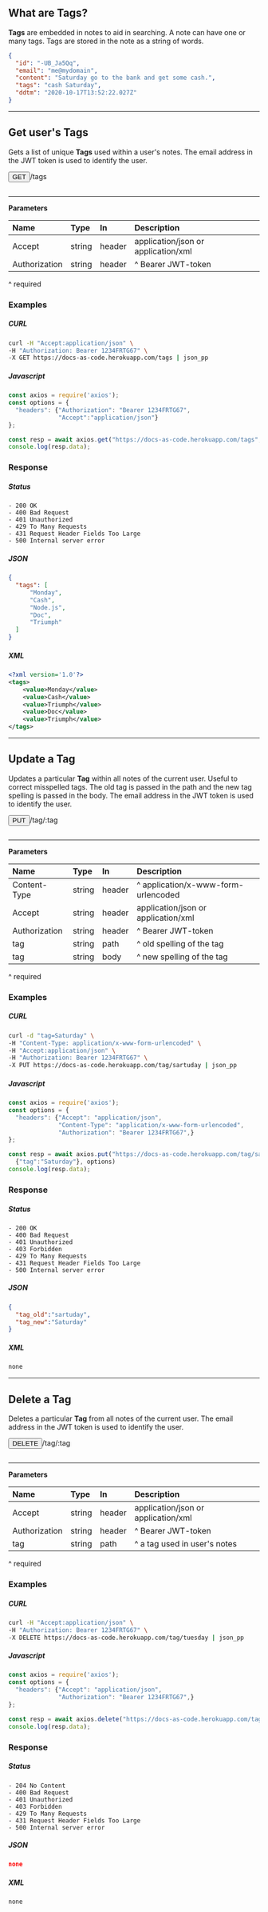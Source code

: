 ## What are Tags?

**Tags** are embedded in notes to aid in searching. A note can have one or many tags. Tags are stored in the note as a string of words.

```json
{
  "id": "-UB_Ja5Qq",
  "email": "me@mydomain",
  "content": "Saturday go to the bank and get some cash.",
  "tags": "cash Saturday",
  "ddtm": "2020-10-17T13:52:22.027Z"
}
```

<!--------------------------------------
GET USER'S TAGS
--------------------------------------->

---

## Get user's Tags

Gets a list of unique **Tags** used within a user's notes. The email address in the JWT token is used to identify the user.

<!-- RUN API -->
<button id="get_user_tags_button" class="method get" onclick="get_user_tags()">GET</button>/tags
<code id="get_user_tags_status" style="display:none;"></code>
<a id="get_user_tags_closebox" href="javascript:close('get_user_tags');" style="color:gray;display:none;text-decoration:none;"> 
  <i class="fa fa-times" aria-hidden="true"></i>
</a>
<i id="get_user_tags_spinner" class="fa fa-spinner fa-spin" aria-hidden="true" style="visibility:hidden;"></i>
<pre id="get_user_tags_data" class="tryitPre"></pre>

---

**Parameters**

| Name           | Type    | In     | Description |
| :---           | :---    | :---   | :--- |
| Accept         | string  | header | application/json or application/xml |
| Authorization  | string  | header | ^ Bearer JWT-token |

^ required

### Examples

<!-- tabs:start -->

##### **CURL**

```bash
curl -H "Accept:application/json" \
-H "Authorization: Bearer 1234FRTG67" \
-X GET https://docs-as-code.herokuapp.com/tags | json_pp
```

##### **Javascript**

```javascript
const axios = require('axios');
const options = {
  "headers": {"Authorization": "Bearer 1234FRTG67",
              "Accept":"application/json"}
};

const resp = await axios.get("https://docs-as-code.herokuapp.com/tags", options)
console.log(resp.data);
```
<!-- tabs:end -->

### Response

<!-- tabs:start -->

##### **Status**

```text
- 200 OK
- 400 Bad Request
- 401 Unauthorized
- 429 To Many Requests
- 431 Request Header Fields Too Large
- 500 Internal server error
```

##### **JSON**

```json
{
  "tags": [
      "Monday",
      "Cash",
      "Node.js",
      "Doc",
      "Triumph"
  ]
}
```

##### **XML**

```xml
<?xml version='1.0'?>
<tags>
    <value>Monday</value>
    <value>Cash</value>
    <value>Triumph</value>
    <value>Doc</value>
    <value>Triumph</value>
</tags>
```

<!-- tabs:end -->

<!--------------------------------------
UPDATE A TAG
--------------------------------------->

---

## Update a Tag

Updates a particular **Tag** within all notes of the current user. Useful to correct misspelled tags. The old tag is passed in the path and the new tag spelling is passed in the body. The email address in the JWT token is used to identify the user.

<button id="update_a_tag_button" class="method put" onclick="update_a_tag()">PUT</button>/tag/:tag
<code id="update_a_tag_status" style="display:none;"></code>
<a id="update_a_tag_closebox" href="javascript:close('update_a_tag');" style="color:gray;display:none;text-decoration:none;"> 
  <i class="fa fa-times" aria-hidden="true"></i>
</a>
<i id="update_a_tag_spinner" class="fa fa-spinner fa-spin" aria-hidden="true" style="visibility:hidden;"></i>
<pre id="update_a_tag_data" class="tryitPre"></pre>

---

**Parameters**

| Name         | Type    | In     | Description |
| :---         | :---    | :---   | :--- |
| Content-Type | string  | header | ^ application/x-www-form-urlencoded |
| Accept       | string  | header | application/json or application/xml |
| Authorization  | string  | header | ^ Bearer JWT-token |
| tag           | string  | path   | ^ old spelling of the tag |
| tag           | string  | body   | ^ new spelling of the tag |

^ required

### Examples

<!-- tabs:start -->

##### **CURL**

```bash
curl -d "tag=Saturday" \
-H "Content-Type: application/x-www-form-urlencoded" \
-H "Accept:application/json" \
-H "Authorization: Bearer 1234FRTG67" \
-X PUT https://docs-as-code.herokuapp.com/tag/sartuday | json_pp
```

##### **Javascript**

```javascript
const axios = require('axios');
const options = {
  "headers": {"Accept": "application/json",
              "Content-Type": "application/x-www-form-urlencoded",
              "Authorization": "Bearer 1234FRTG67",}
};

const resp = await axios.put("https://docs-as-code.herokuapp.com/tag/sartuday", 
  {"tag":"Saturday"}, options)
console.log(resp.data);
```
<!-- tabs:end -->

### Response

<!-- tabs:start -->

##### **Status**

```text
- 200 OK
- 400 Bad Request
- 401 Unauthorized
- 403 Forbidden
- 429 To Many Requests
- 431 Request Header Fields Too Large
- 500 Internal server error
```

##### **JSON**

```json
{
  "tag_old":"sartuday",
  "tag_new":"Saturday"
}
```

##### **XML**

```xml
none
```

<!-- tabs:end -->

<!--------------------------------------
DELETE A TAG
--------------------------------------->

---

## Delete a Tag

Deletes a particular **Tag** from all notes of the current user. The email address in the JWT token is used to identify the user.

<button id="delete_a_tag_button" class="method delete" onclick="delete_a_tag()">DELETE</button>/tag/:tag
<code id="delete_a_tag_status" style="display:none;"></code>
<a id="delete_a_tag_closebox" href="javascript:close('delete_a_tag');" style="color:gray;display:none;text-decoration:none;"> 
  <i class="fa fa-times" aria-hidden="true"></i>
</a>
<i id="delete_a_tag_spinner" class="fa fa-spinner fa-spin" aria-hidden="true" style="visibility:hidden;"></i>
<pre id="delete_a_tag_data" class="tryitPre"></pre>

---

**Parameters**

| Name          | Type    | In     | Description |
| :---          | :---    | :---   | :--- |
| Accept        | string  | header | application/json or application/xml |
| Authorization | string  | header | ^ Bearer JWT-token |
| tag           | string  | path   | ^ a tag used in user's notes |

^ required

### Examples

<!-- tabs:start -->

##### **CURL**

```bash
curl -H "Accept:application/json" \
-H "Authorization: Bearer 1234FRTG67" \
-X DELETE https://docs-as-code.herokuapp.com/tag/tuesday | json_pp
```

##### **Javascript**

```javascript
const axios = require('axios');
const options = {
  "headers": {"Accept": "application/json",
              "Authorization": "Bearer 1234FRTG67",}
};

const resp = await axios.delete("https://docs-as-code.herokuapp.com/tag/tuesday", options)
console.log(resp.data);
```
<!-- tabs:end -->

### Response

<!-- tabs:start -->

##### **Status**

```text
- 204 No Content
- 400 Bad Request
- 401 Unauthorized
- 403 Forbidden
- 429 To Many Requests
- 431 Request Header Fields Too Large
- 500 Internal server error
```

##### **JSON**

```json
none
```

##### **XML**

```xml
none
```

<!-- tabs:end -->
